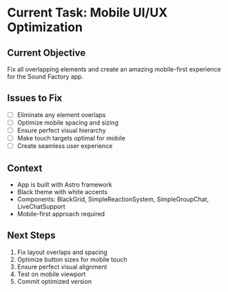 # Current Task: Mobile UI/UX Optimization

## Current Objective
Fix all overlapping elements and create an amazing mobile-first experience for the Sound Factory app.

## Issues to Fix
- [ ] Eliminate any element overlaps
- [ ] Optimize mobile spacing and sizing
- [ ] Ensure perfect visual hierarchy
- [ ] Make touch targets optimal for mobile
- [ ] Create seamless user experience

## Context
- App is built with Astro framework
- Black theme with white accents
- Components: BlackGrid, SimpleReactionSystem, SimpleGroupChat, LiveChatSupport
- Mobile-first approach required

## Next Steps
1. Fix layout overlaps and spacing
2. Optimize button sizes for mobile touch
3. Ensure perfect visual alignment
4. Test on mobile viewport
5. Commit optimized version
